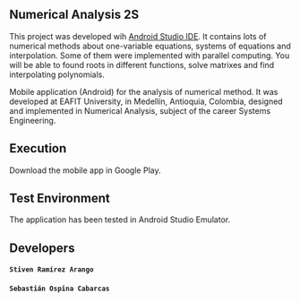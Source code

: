 ## Numerical Analysis 2S

This project was developed wih [Android Studio IDE](https://developer.android.com/studio/). It contains lots of numerical methods about one-variable equations, systems of equations and interpolation. Some of them were implemented with parallel computing. You will be able to found roots in different functions, solve matrixes and find interpolating polynomials.

Mobile application (Android) for the analysis of numerical method. It was developed at EAFIT University, in Medellín, Antioquia, Colombia, designed and implemented in Numerical Analysis, subject of the career Systems Engineering.

## Execution

Download the mobile app in Google Play.

## Test Environment

The application has been tested in Android Studio Emulator.

## Developers

#### `Stiven Ramírez Arango`
#### `Sebastián Ospina Cabarcas`